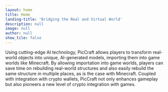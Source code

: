 ```yaml
---
layout: home
title: Home
landing-title: 'Bridging the Real and Virtual World'
description: null
image: null
author: null
show_tile: false
---
```


Using cutting-edge AI technology, PicCraft allows players to transform real-world objects into unique, AI-generated models, importing them into game worlds like Minecraft. By allowing importation into game worlds, players can save time on rebuilding real-world structures and also easily rebuild the same structure in multiple places, as is the case with Minecraft. Coupled with integration with crypto wallets, PicCraft not only enhances gameplay but also pioneers a new level of crypto integration with games.